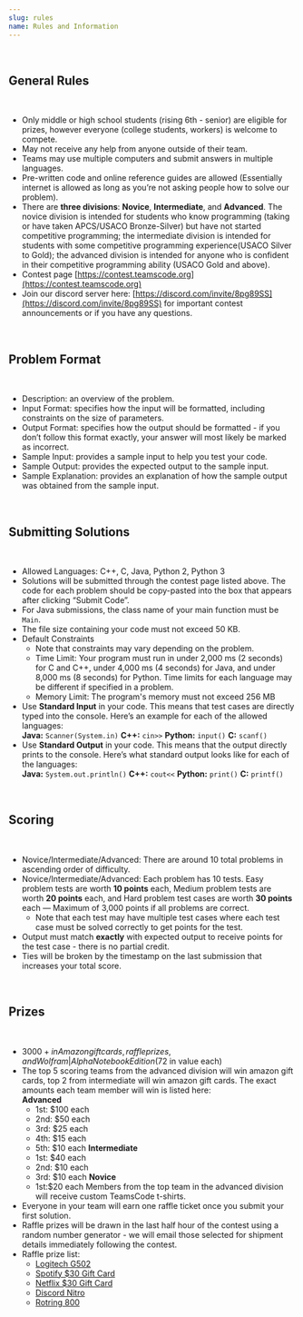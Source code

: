 ```yaml
---
slug: rules
name: Rules and Information
---
```


<br>

## General Rules

<br>

* Only middle or high school students (rising 6th - senior) are eligible for prizes, however everyone (college students, workers) is welcome to compete.
* May not receive any help from anyone outside of their team.
* Teams may use multiple computers and submit answers in multiple languages.
* Pre-written code and online reference guides are allowed (Essentially internet is allowed as long as you’re not asking people how to solve our problem).
* There are **three divisions**: **Novice**, **Intermediate**, and **Advanced**. The novice division is intended for students who know programming (taking or have taken APCS/USACO Bronze-Silver) but have not started competitive programming; the intermediate division is intended for students with some competitive programming experience(USACO Silver to Gold); the advanced division is intended for anyone who is confident in their competitive programming ability (USACO Gold and above).
* Contest page [https://contest.teamscode.org](https://contest.teamscode.org)
* Join our discord server here: [https://discord.com/invite/8pg89SS](https://discord.com/invite/8pg89SS) for important contest announcements or if you have any questions.

<br>

## Problem Format

<br>

* Description: an overview of the problem.
* Input Format: specifies how the input will be formatted, including constraints on the size of parameters.
* Output Format: specifies how the output should be formatted - if you don’t follow this format exactly, your answer will most likely be marked as incorrect.
* Sample Input: provides a sample input to help you test your code.
* Sample Output: provides the expected output to the sample input.
* Sample Explanation: provides an explanation of how the sample output was obtained from the sample input.

<br>

## Submitting Solutions

<br>

* Allowed Languages: C++, C, Java, Python 2, Python 3
* Solutions will be submitted through the contest page listed above. The code for each problem should be copy-pasted into the box that appears after clicking “Submit Code”.
* For Java submissions, the class name of your main function must be ```Main```.
* The file size containing your code must not exceed 50 KB.
* Default Constraints
  * Note that constraints may vary depending on the problem.
  * Time Limit: Your program must run in under 2,000 ms (2 seconds) for C and C++, under 4,000 ms (4 seconds) for Java, and under 8,000 ms (8 seconds) for Python.  Time limits for each language may be different if specified in a problem.
  * Memory Limit: The program's memory must not exceed 256 MB
* Use **Standard Input** in your code. This means that test cases are directly typed into the console. Here’s an example for each of the allowed languages:<br>**Java:** `Scanner(System.in)`  **C++:** `cin>>` **Python:** `input()`    **C:** `scanf()`
* Use **Standard Output** in your code. This means that the output directly prints to the console. Here’s what standard output looks like for each of the languages:<br>**Java:** `System.out.println()`  **C++:** `cout<<` **Python:** `print()` **C:** `printf()`

<br>

## Scoring

<br>

* Novice/Intermediate/Advanced: There are around 10 total problems in ascending order of difficulty.
* Novice/Intermediate/Advanced: Each problem has 10 tests. Easy problem tests are worth **10 points** each, Medium problem tests are worth **20 points** each, and Hard problem test cases are worth **30 points** each — Maximum of 3,000 points if all problems are correct.
  * Note that each test may have multiple test cases where each test case must be solved correctly to get points for the test.
* Output must match **exactly** with expected output to receive points for the test case - there is no partial credit.
* Ties will be broken by the timestamp on the last submission that increases your total score.

<br>

## Prizes

<br>

* $3000+ in Amazon gift cards, raffle prizes, and Wolfram|Alpha Notebook Edition($72 in value each)
* The top 5 scoring teams from the advanced division will win amazon gift cards, top 2 from intermediate will win amazon gift cards. The exact amounts each team member will win is listed here:
  <br>**Advanced**
  * 1st: $100 each
  * 2nd: $50 each
  * 3rd: $25 each
  * 4th: $15 each
  * 5th: $10 each
  **Intermediate**
  * 1st: $40 each
  * 2nd: $10 each
  * 3rd: $10 each
  **Novice**
  * 1st:$20 each
  Members from the top team in the advanced division will receive custom TeamsCode t-shirts.
* Everyone in your team will earn one raffle ticket once you submit your first solution.
* Raffle prizes will be drawn in the last half hour of the contest using a random number generator - we will email those selected for shipment details immediately following the contest.
* Raffle prize list:  
  * [Logitech G502](https://www.logitechg.com/en-us/products/gaming-mice/g502-hero-gaming-mouse.910-005469.html)
  * [Spotify $30 Gift Card](https://www.amazon.com/Spotify-Gift-Cards-Email-Delivery/dp/B081611N8B/ref=sr_1_4?crid=3CPJT2M1TIKSK&keywords=spotify&qid=1643958844&s=gift-cards&sprefix=spotif%2Cgift-cards%2C140&sr=1-4)
  * [Netflix $30 Gift Card](https://www.amazon.com/Netflix-1_NETFLIX_standard-Email-Delivery/dp/B078J21W75/ref=sr_1_1?crid=395WK3HIY7H19&keywords=netflix+gift+card&qid=1643958895&sprefix=netflix+gift+ca%2Caps%2C122&sr=8-1)
  * [Discord Nitro](https://discord.com/nitro)
  * [Rotring 800](https://www.amazon.com/rOtring-Retractable-Mechanical-Pencil-1904447/dp/B00AZWNS84/ref=sr_1_3?crid=3IVG3OJK69F2E&keywords=rotring&qid=1643959016&sprefix=rotring%2Caps%2C125&sr=8-3&th=1)
<br>
